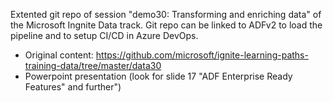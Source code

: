 Extented git repo of session "demo30: Transforming and enriching data" of the Microsoft Ingnite Data track. Git repo can be linked to ADFv2 to load the pipeline and to setup CI/CD in Azure DevOps.

- Original content: https://github.com/microsoft/ignite-learning-paths-training-data/tree/master/data30
- Powerpoint presentation (look for slide 17 "ADF Enterprise Ready Features" and further")
